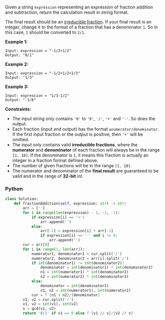 Given a string  `expression`  representing an expression of fraction addition and subtraction, return the calculation
result in string format.

The final result should be an  [irreducible fraction](https://en.wikipedia.org/wiki/Irreducible_fraction). If your final
result is an integer, change it to the format of a fraction that has a denominator  `1`. So in this case,  `2`  should
be converted to  `2/1`.

**Example 1:**

```
Input: expression = "-1/2+1/2"
Output: "0/1"
```

**Example 2:**

```
Input: expression = "-1/2+1/2+1/3"
Output: "1/3"
```

**Example 3:**

```
Input: expression = "1/3-1/2"
Output: "-1/6"
```

**Constraints:**

- The input string only contains  `'0'`  to  `'9'`,  `'/'`,  `'+'`  and  `'-'`. So does the output.
- Each fraction (input and output) has the format  `±numerator/denominator`. If the first input fraction or the output
  is positive, then  `'+'`  will be omitted.
- The input only contains valid  **irreducible fractions**, where the  **numerator**  and  **denominator**  of each
  fraction will always be in the range  `[1, 10]`. If the denominator is  `1`, it means this fraction is actually an
  integer in a fraction format defined above.
- The number of given fractions will be in the range  `[1, 10]`.
- The numerator and denominator of the  **final result**  are guaranteed to be valid and in the range of  **32-bit**
  int.

### Python

```python
class Solution:
    def fractionAddition(self, expression: str) -> str:
        arr = ['']
        for i in range(len(expression) - 1, -1, -1):
            if expression[i] == '+':
                arr.append('')
            else:
                arr[-1] = expression[i] + arr[-1]
                if expression[i] == '-' and i != 0:
                    arr.append('')
        cur = arr[0]
        for i in range(1, len(arr)):
            numerator1, denominator1 = cur.split('/')
            numerator2, denominator2 = arr[i].split('/')
            if int(denominator1) != int(denominator2):
                denominator = int(denominator1) * int(denominator2)
                n1 = int(numerator1) * int(denominator2)
                n2 = int(numerator2) * int(denominator1)
            else:
                denominator = int(denominator1)
                n1, n2 = int(numerator1), int(numerator2)
            cur = f'{n1 + n2}/{denominator}'
        v1, v2 = cur.split('/')
        v1, v2 = int(v1), int(v2)
        v = gcd(v1, v2)
        return '0/1' if v1 == 0 else f'{v1 // v}/{v2 // v}'
```